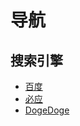 # 导航

## 搜索引擎
- [百度](https://www.baidu.com)
- [必应](https://cn.bing.com)
- [DogeDoge](https://www.dogedoge.com/)